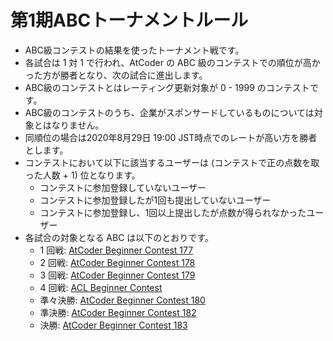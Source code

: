 # 第1期ABCトーナメントルール

- ABC級コンテストの結果を使ったトーナメント戦です。
- 各試合は 1 対 1 で行われ、AtCoder の ABC 級のコンテストでの順位が高かった方が勝者となり、次の試合に進出します。
- ABC級のコンテストとはレーティング更新対象が 0 - 1999 のコンテストです。
- ABC級のコンテストのうち、企業がスポンサードしているものについては対象とはなりません。
- 同順位の場合は2020年8月29日 19:00 JST時点でのレートが高い方を勝者とします。
- コンテストにおいて以下に該当するユーザーは (コンテストで正の点数を取った人数 + 1) 位となります。
  - コンテストに参加登録していないユーザー
  - コンテストに参加登録したが1回も提出していないユーザー
  - コンテストに参加登録し、1回以上提出したが点数が得られなかったユーザー
- 各試合の対象となる ABC は以下のとおりです。
  - 1 回戦: [AtCoder Beginner Contest 177](https://atcoder.jp/contests/abc177)
  - 2 回戦: [AtCoder Beginner Contest 178](https://atcoder.jp/contests/abc178)
  - 3 回戦: [AtCoder Beginner Contest 179](https://atcoder.jp/contests/abc179)
  - 4 回戦: [ACL Beginner Contest](https://atcoder.jp/contests/abl)
  - 準々決勝: [AtCoder Beginner Contest 180](https://atcoder.jp/contests/abc180)
  - 準決勝: [AtCoder Beginner Contest 182](https://atcoder.jp/contests/abc182)
  - 決勝: [AtCoder Beginner Contest 183](https://atcoder.jp/contests/abc183)

